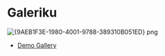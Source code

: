 # Galeriku

![{9AEB1F3E-1980-4001-9788-389310B051ED} png](https://user-images.githubusercontent.com/14862922/95120227-6ca22380-0777-11eb-83e1-d4fd3d2a530d.jpg)

<ul>
    <li><a href="https://onysu.github.io/galeriku">Demo Gallery</a></li>
</ul>
